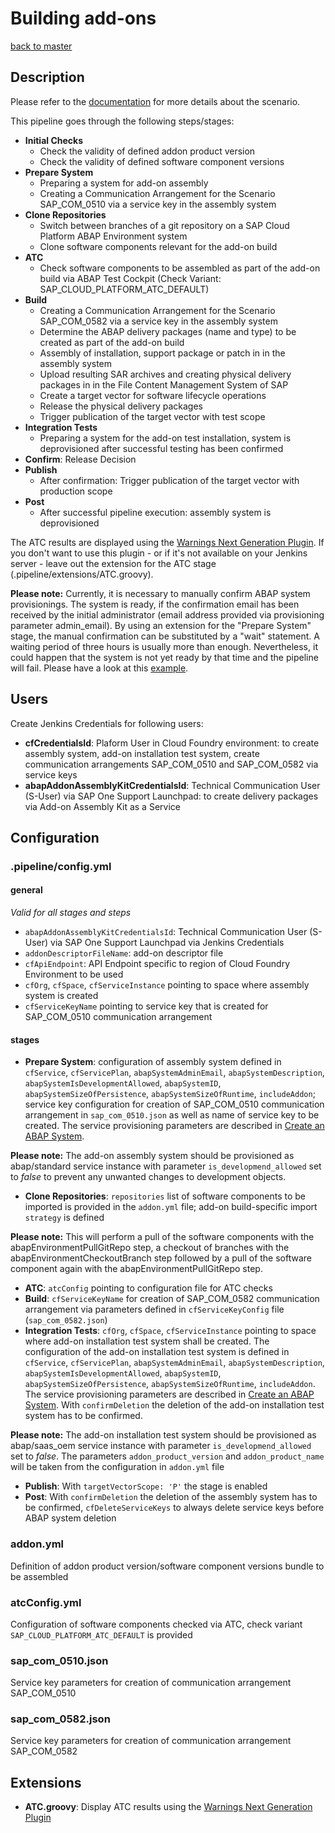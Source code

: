 # Building add-ons

[back to master](https://github.com/SAP-samples/abap-platform-ci-cd-samples/tree/master)


## Description

Please refer to the [documentation](https://sap.github.io/jenkins-library/scenarios/abapEnvironmentAddons/) for more details about the scenario.

This pipeline goes through the following steps/stages:

* __Initial Checks__
  * Check the validity of defined addon product version
  * Check the validity of defined software component versions
* __Prepare System__
  * Preparing a system for add-on assembly
  * Creating a Communication Arrangement for the Scenario SAP_COM_0510 via a service key in the assembly system
* __Clone Repositories__
  * Switch between branches of a git repository on a SAP Cloud Platform ABAP Environment system
  * Clone software components relevant for the add-on build
* __ATC__
  * Check software components to be assembled as part of the add-on build via ABAP Test Cockpit (Check Variant: SAP_CLOUD_PLATFORM_ATC_DEFAULT)
* __Build__
  * Creating a Communication Arrangement for the Scenario SAP_COM_0582 via a service key in the assembly system
  * Determine the ABAP delivery packages (name and type) to be created as part of the add-on build
  * Assembly of installation, support package or patch in in the assembly system
  * Upload resulting SAR archives and creating physical delivery packages in in the File Content Management System of SAP
  * Create a target vector for software lifecycle operations
  * Release the physical delivery packages
  * Trigger publication of the target vector with test scope
* __Integration Tests__
  * Preparing a system for the add-on test installation, system is deprovisioned after successful testing has been confirmed
* __Confirm__: Release Decision
* __Publish__
  * After confirmation: Trigger publication of the target vector with production scope
* __Post__
  * After successful pipeline execution: assembly system is deprovisioned
  
The ATC results are displayed using the [Warnings Next Generation Plugin](https://www.jenkins.io/doc/pipeline/steps/warnings-ng/#warnings-next-generation-plugin). If you don't want to use this plugin - or if it's not available on your Jenkins server - leave out the extension for the ATC stage (.pipeline/extensions/ATC.groovy).

**Please note:** Currently, it is necessary to manually confirm ABAP system provisionings. The system is ready, if the confirmation email has been received by the initial administrator (email address provided via provisioning parameter admin_email). By using an extension for the "Prepare System" stage, the manual confirmation can be substituted by a "wait" statement. A waiting period of three hours is usually more than enough. Nevertheless, it could happen that the system is not yet ready by that time and the pipeline will fail. Please have a look at this [example](https://github.com/SAP-samples/abap-platform-ci-cd-samples/tree/atc-transient-wait).

## Users
Create Jenkins Credentials for following users:
* __cfCredentialsId__: Plaform User in Cloud Foundry environment: to create assembly system, add-on installation test system, create communication arrangements SAP_COM_0510 and SAP_COM_0582 via service keys
* __abapAddonAssemblyKitCredentialsId__: Technical Communication User (S-User) via SAP One Support Launchpad: to create delivery packages via Add-on Assembly Kit as a Service

## Configuration
### .pipeline/config.yml
#### general
*Valid for all stages and steps*

* `abapAddonAssemblyKitCredentialsId`: Technical Communication User (S-User) via SAP One Support Launchpad via Jenkins Credentials
* `addonDescriptorFileName`: add-on descriptor file
* `cfApiEndpoint`: API Endpoint specific to region of Cloud Foundry Environment to be used
* `cfOrg`, `cfSpace`, `cfServiceInstance` pointing to space where assembly system is created
* `cfServiceKeyName` pointing to service key that is created for SAP_COM_0510 communication arrangement
#### stages
* __Prepare System__: configuration of assembly system defined in `cfService`, `cfServicePlan`, `abapSystemAdminEmail`, `abapSystemDescription`, `abapSystemIsDevelopmentAllowed`, `abapSystemID`, `abapSystemSizeOfPersistence`, `abapSystemSizeOfRuntime`, `includeAddon`; service key configuration for creation of SAP_COM_0510 communication arrangement in `sap_com_0510.json` as well as name of service key to be created.
The service provisioning parameters are described in [Create an ABAP System](https://help.sap.com/viewer/65de2977205c403bbc107264b8eccf4b/Cloud/en-US/f0163565eb554f009f990652ca41d1c6.html).

**Please note:** The add-on assembly system should be provisioned as abap/standard service instance with parameter `is_developmend_allowed` set to *false* to prevent any unwanted changes to development objects.
* __Clone Repositories__: `repositories` list of software components to be imported is provided in the `addon.yml` file; add-on build-specific import `strategy` is defined

**Please note:** This will perform a pull of the software components with the abapEnvironmentPullGitRepo step, a checkout of branches with the abapEnvironmentCheckoutBranch step followed by a pull of the software component again with the abapEnvironmentPullGitRepo step.
* __ATC__: `atcConfig` pointing to configuration file for ATC checks
* __Build__: `cfServiceKeyName` for creation of SAP_COM_0582 communication arrangement via parameters defined in `cfServiceKeyConfig` file (`sap_com_0582.json`)
* __Integration Tests__: `cfOrg`, `cfSpace`, `cfServiceInstance` pointing to space where add-on installation test system shall be created.  The configuration of the add-on installation test system is defined in `cfService`, `cfServicePlan`, `abapSystemAdminEmail`, `abapSystemDescription`, `abapSystemIsDevelopmentAllowed`, `abapSystemID`, `abapSystemSizeOfPersistence`, `abapSystemSizeOfRuntime`, `includeAddon`.
The service provisioning parameters are described in [Create an ABAP System](https://help.sap.com/viewer/65de2977205c403bbc107264b8eccf4b/Cloud/en-US/f0163565eb554f009f990652ca41d1c6.html).
With `confirmDeletion` the deletion of the add-on installation test system has to be confirmed.

**Please note:** The add-on installation test system should be provisioned as abap/saas_oem service instance with parameter `is_developmend_allowed` set to *false*.
The parameters `addon_product_version` and `addon_product_name` will be taken from the configuration in `addon.yml` file
* __Publish__: With `targetVectorScope: 'P'` the stage is enabled
* __Post__: With `confirmDeletion` the deletion of the assembly system has to be confirmed, `cfDeleteServiceKeys` to always delete service keys before ABAP system deletion

### addon.yml
Definition of addon product version/software component versions bundle to be assembled

### atcConfig.yml
Configuration of software components checked via ATC, check variant `SAP_CLOUD_PLATFORM_ATC_DEFAULT` is provided

### sap_com_0510.json
Service key parameters for creation of communication arrangement SAP_COM_0510

### sap_com_0582.json
Service key parameters for creation of communication arrangement SAP_COM_0582

## Extensions
* __ATC.groovy__: Display ATC results using the [Warnings Next Generation Plugin](https://www.jenkins.io/doc/pipeline/steps/warnings-ng/#warnings-next-generation-plugin)
